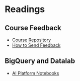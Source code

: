 # Readings 

## Course Feedback

- [Course Repository](https://github.com/GoogleCloudPlatform/training-data-analyst/tree/master/courses/machine_learning/deepdive/06_structured)
- [How to Send Feedback](https://www.coursera.org/learn/end-to-end-ml-tensorflow-gcp/supplement/Quo3m/how-to-send-feedback)

## BigQuery and Datalab

- [AI Platform Notebooks](https://www.coursera.org/learn/end-to-end-ml-tensorflow-gcp/supplement/875zO/ai-platform-notebooks)